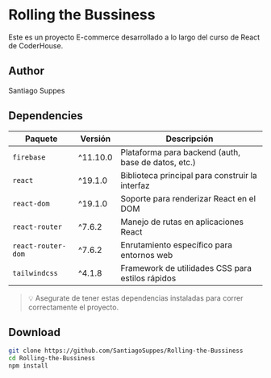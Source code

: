# Rolling the Bussiness
Este es un proyecto E-commerce desarrollado a lo largo del curso de React de CoderHouse.


## Author
Santiago Suppes


## Dependencies
| Paquete                | Versión    | Descripción                                         |
|------------------------|------------|-----------------------------------------------------|
| `firebase`             | ^11.10.0   | Plataforma para backend (auth, base de datos, etc.) |
| `react`                | ^19.1.0    | Biblioteca principal para construir la interfaz     |
| `react-dom`            | ^19.1.0    | Soporte para renderizar React en el DOM             |
| `react-router`         | ^7.6.2     | Manejo de rutas en aplicaciones React               |
| `react-router-dom`     | ^7.6.2     | Enrutamiento específico para entornos web           |
| `tailwindcss`          | ^4.1.8     | Framework de utilidades CSS para estilos rápidos    |

> 💡 Asegurate de tener estas dependencias instaladas para correr correctamente el proyecto.


## Download

```bash
git clone https://github.com/SantiagoSuppes/Rolling-the-Bussiness
cd Rolling-the-Bussiness
npm install
```

